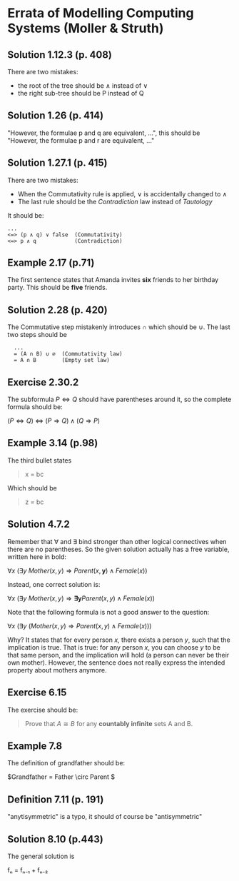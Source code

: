 Errata of Modelling Computing Systems (Moller & Struth)
======

Solution 1.12.3 (p. 408)
-------
There are two mistakes:
* the root of the tree should be ∧ instead of ∨
* the right sub-tree should be P instead of Q

Solution 1.26 (p. 414)
-----

"However, the formulae p and q are equivalent, ...", this should be "However,
the formulae p and r are equivalent, ..."

Solution 1.27.1 (p. 415)
-------
There are two mistakes:

* When the Commutativity rule is applied, ∨ is accidentally changed to ∧
* The last rule should be the _Contradiction_ law instead of _Tautology_

It should be:

```
...
<=> (p ∧ q) ∨ false  (Commutativity)
<=> p ∧ q            (Contradiction)
```


Example 2.17 (p.71)
------------

The first sentence states that Amanda invites **six** friends to her birthday party. This should be **five** friends.


Solution 2.28 (p. 420)
-------

The Commutative step mistakenly introduces ∩ which should be ∪. The last two steps should be

```
  ...
  = (A ∩ B) ∪ ∅  (Commutativity law)
  = A ∩ B        (Empty set law)
```

Exercise 2.30.2
---
The subformula $P \Leftrightarrow Q$ should have parentheses around it, so the complete formula should be:

$(P \Leftrightarrow Q) ~ \Leftrightarrow ~ (P \Rightarrow Q) \wedge (Q \Rightarrow P)$

Example 3.14 (p.98)
------------

The third bullet states

> x = bc

Which should be

> z = bc

Solution 4.7.2
---

Remember that $\forall$ and $\exists$ bind stronger than other logical connectives when there are no parentheses. So the given solution actually has a free variable, written here in bold:

$\forall x ~ (\exists y ~ Mother(x, y) \Rightarrow Parent(x, \textbf{y}) \wedge Female(x))$

Instead, one correct solution is:

$\forall x ~ (\exists y ~ Mother(x, y) \Rightarrow \mathbf{\exists y} Parent(x, y) \wedge Female(x))$

Note that the following formula is not a good answer to the question:

$\forall x ~ (\exists y ~ (Mother(x, y) \Rightarrow Parent(x, y) \wedge Female(x)))$

Why? It states that for every person $x$, there exists a person $y$, such that the implication is true. That is true: for any person $x$, you can choose $y$ to be that same person, and the implication will hold (a person can never be their own mother). However, the sentence does not really express the intended property about mothers anymore.

Exercise 6.15
----------------
The exercise should be:

> Prove that $A \cong B$ for any __countably infinite__ sets A and B.

Example 7.8
----------------
The definition of grandfather should be:

$Grandfather = Father \circ Parent $


Definition 7.11 (p. 191)
----------------
"anytisymmetric" is a typo, it should of course be "antisymmetric"


Solution 8.10 (p.443)
--------------
The general solution is

fₙ = fₙ₋₁ + fₙ₋₂
